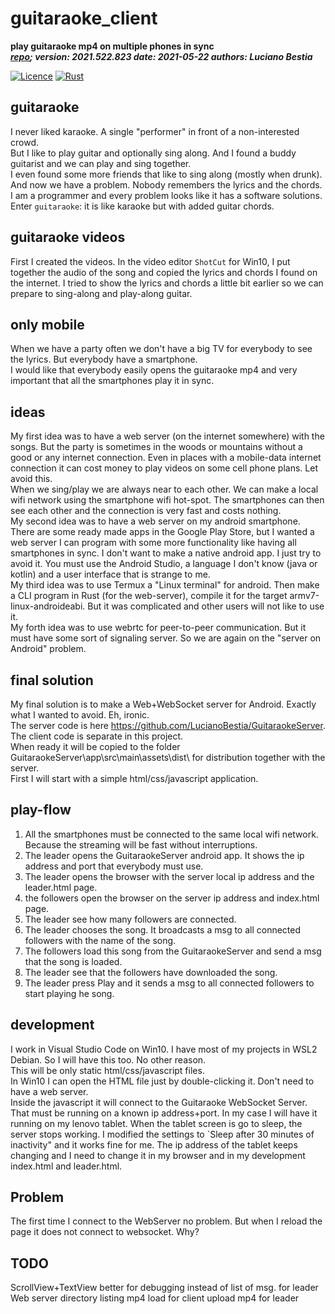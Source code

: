 [comment]: # (lmake_md_to_doc_comments segment start A)

# guitaraoke_client

[comment]: # (lmake_cargo_toml_to_md start)

**play guitaraoke mp4 on multiple phones in sync**  
***[repo](https://github.com/LucianoBestia/guitaraoke_client); version: 2021.522.823  date: 2021-05-22 authors: Luciano Bestia***  

[comment]: # (lmake_cargo_toml_to_md end)

[comment]: # (lmake_lines_of_code start)

[comment]: # (lmake_lines_of_code end)

[![Licence](https://img.shields.io/badge/license-MIT-blue.svg)](https://github.com/LucianoBestia/guitaraoke_client/blob/master/LICENSE) [![Rust](https://github.com/LucianoBestia/guitaraoke_client/workflows/RustAction/badge.svg)](https://github.com/LucianoBestia/guitaraoke_client/)

## guitaraoke

I never liked karaoke. A single "performer" in front of a non-interested crowd.  
But I like to play guitar and optionally sing along. And I found a buddy guitarist and we can play and sing together.  
I even found some more friends that like to sing along (mostly when drunk).  
And now we have a problem. Nobody remembers the lyrics and the chords.  
I am a programmer and every problem looks like it has a software solutions.  
Enter `guitaraoke`: it is like karaoke but with added guitar chords.  

## guitaraoke videos

First I created the videos. In the video editor `ShotCut` for Win10, I put together the audio of the song and copied the lyrics and chords I found on the internet. I tried to show the lyrics and chords a little bit earlier so we can prepare to sing-along and play-along guitar.  

## only mobile

When we have a party often we don't have a big TV for everybody to see the lyrics. But everybody have a smartphone.  
I would like that everybody easily opens the guitaraoke mp4 and very important that all the smartphones play it in sync.  

## ideas

My first idea was to have a web server (on the internet somewhere) with the songs. But the party is sometimes in the woods or mountains without a good or any internet connection. Even in places with a mobile-data internet connection it can cost money to play videos on some cell phone plans.  Let avoid this.  
When we sing/play we are always near to each other. We can make a local wifi network using the smartphone wifi hot-spot. The smartphones can then see each other and the connection is very fast and costs nothing.  
My second idea was to have a web server on my android smartphone. There are some ready made apps in the Google Play Store, but I wanted a web server I can program with some more functionality like having all smartphones in sync. I don't want to make a native android app. I just try to avoid it. You must use the Android Studio, a language I don't know (java or kotlin) and a user interface that is strange to me.  
My third idea was to use Termux a "Linux terminal" for android. Then make a CLI program in Rust (for the web-server), compile it for the target armv7-linux-androideabi. But it was complicated and other users will not like to use it.  
My forth idea was to use webrtc for peer-to-peer communication. But it must have some sort of signaling server. So we are again on the "server on Android" problem.  

## final solution

My final solution is to make a Web+WebSocket server for Android. Exactly what I wanted to avoid. Eh, ironic.  
The server code is here <https://github.com/LucianoBestia/GuitaraokeServer>. The client code is separate in this project.  
When ready it will be copied to the folder GuitaraokeServer\app\src\main\assets\dist\ for distribution together with the server.  
First I will start with a simple html/css/javascript application.  

## play-flow

1. All the smartphones must be connected to the same local wifi network. Because the streaming will be fast without interruptions.  
2. The leader opens the GuitaraokeServer android app. It shows the ip address and port that everybody must use.  
3. The leader opens the browser with the server local ip address and the leader.html page.  
4. the followers open the browser on the server ip address and index.html page.  
5. The leader see how many followers are connected.  
6. The leader chooses the song. It broadcasts a msg to all connected followers with the name of the song.  
7. The followers load this song from the GuitaraokeServer and send a msg that the song is loaded.  
8. The leader see that the followers have downloaded the song.
9. The leader press Play and it sends a msg to all connected followers to start playing he song.  

## development

I work in Visual Studio Code on Win10. I have most of my projects in WSL2 Debian. So I will have this too. No other reason.  
This will be only static html/css/javascript files.  
In Win10 I can open the HTML file just by double-clicking it. Don't need to have a web server.  
Inside the javascript it will connect to the Guitaraoke WebSocket Server. That must be running on a known ip address+port. In my case I will have it running on my lenovo tablet. When the tablet screen is go to sleep, the server stops working. I modified the settings to `Sleep after 30 minutes of inactivity" and it works fine for me. The ip address of the tablet keeps changing and I need to change it in my browser and in my development index.html and leader.html.

## Problem

The first time I connect to the WebServer no problem. But when I reload the page it does not connect to websocket. Why?  

## TODO

ScrollView+TextView better for debugging instead of list of msg.
for leader
Web server directory listing
mp4 load for client
upload mp4 for leader
